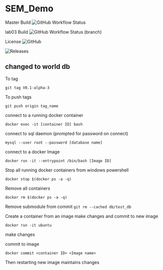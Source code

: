 # SEM_Demo

Master Build  ![GitHub Workflow Status](https://img.shields.io/github/workflow/status/Kevin-Sim/sem_2022_labs/A%20workflow%20for%20my%20Hello%20World%20App?style=flat-square)

lab03 Build  ![GitHub Workflow Status (branch)](https://img.shields.io/github/workflow/status/Kevin-Sim/sem_2022_labs/A%20workflow%20for%20my%20Hello%20World%20App/lab03?style=flat-square)

License ![GitHub](https://img.shields.io/github/license/Kevin-Sim/sem_2022_labs)

![Releases](https://img.shields.io/github/release/Kevin-Sim/sem_2022_labs?style=flat-square)

## changed to world db


To tag 

`git tag V0.1-alpha-3`

To push tags

`git push origin tag_name`



connect to a running docker container

`docker exec -it [container ID] bash`

connect to sql daemon (prompted for password on connect)

`mysql --user root --password [database name]`

connect to a docker Image

`docker run -it --entrypoint /bin/bash [Image ID]`

Stop all running docker containers from windows powershell

`docker stop $(docker ps -a -q)`

Remove all containers

`docker rm $(docker ps -a -q)`

Remove submodule from commit
`git rm --cached db/test_db`

Create a container from an image make changes and commit to new image

`docker run -it ubuntu`

make changes

commit to image

`docker commit <container ID> <Image name>`

Then restarting new image maintains changes
